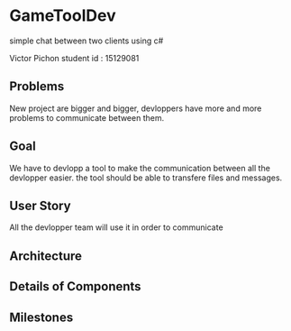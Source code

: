 # GameToolDev
simple chat between two clients using c#

Victor Pichon 
student id : 15129081


## Problems
New project are bigger and bigger, devloppers have more and more problems to communicate between them.

## Goal
We have to devlopp a tool to make the communication between all the devlopper easier.
the tool should be able to transfere files and messages.

## User Story
All the devlopper team will use it in order to communicate

## Architecture
## Details of Components
## Milestones